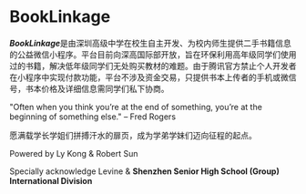 # BookLinkage
***BookLinkage***是由深圳高级中学在校生自主开发、为校内师生提供二手书籍信息的公益微信小程序。平台目前向深高国际部开放，旨在环保利用高年级同学们使用过的书籍，解决低年级同学们无处购买教材的难题。由于腾讯官方禁止个人开发者在小程序中实现付款功能，平台不涉及资金交易，只提供书本上传者的手机或微信号，书本价格及详细信息需同学们私下协商。

"Often when you think you’re at the end of something, you’re at the beginning of something else."
– Fred Rogers

愿满载学长学姐们拼搏汗水的扉页，成为学弟学妹们迈向征程的起点。

Powered by Ly Kong & Robert Sun

Specially acknowledge Levine & **Shenzhen Senior High School (Group) International Division**
